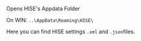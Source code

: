 Opens HISE's Appdata Folder

On WIN: `..\AppData\Roaming\HISE\`

Here you can find HISE settings `.xml` and `.json`files.


